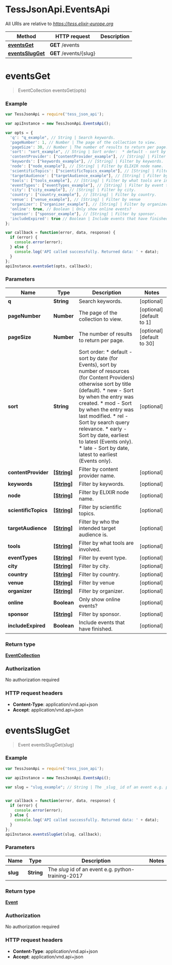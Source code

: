 # TessJsonApi.EventsApi

All URIs are relative to *https://tess.elixir-europe.org*

Method | HTTP request | Description
------------- | ------------- | -------------
[**eventsGet**](EventsApi.md#eventsGet) | **GET** /events | 
[**eventsSlugGet**](EventsApi.md#eventsSlugGet) | **GET** /events/{slug} | 


<a name="eventsGet"></a>
# **eventsGet**
> EventCollection eventsGet(opts)



### Example
```javascript
var TessJsonApi = require('tess_json_api');

var apiInstance = new TessJsonApi.EventsApi();

var opts = { 
  'q': "q_example", // String | Search keywords.
  'pageNumber': 1, // Number | The page of the collection to view.
  'pageSize': 30, // Number | The number of results to return per page.
  'sort': "sort_example", // String | Sort order:  * default - sort by date (for Events), sort by number of resources (for Content Providers) otherwise sort by title (default).  * new - Sort by when the entry was created.  * mod - Sort by when the entry was last modified.  * rel - Sort by search query relevance.  * early - Sort by date, earliest to latest (Events only).  * late - Sort by date, latest to earliest (Events only). 
  'contentProvider': ["contentProvider_example"], // [String] | Filter by content provider name.
  'keywords': ["keywords_example"], // [String] | Filter by keywords.
  'node': ["node_example"], // [String] | Filter by ELIXIR node name.
  'scientificTopics': ["scientificTopics_example"], // [String] | Filter by scientific topics.
  'targetAudience': ["targetAudience_example"], // [String] | Filter by who the intended target audience is.
  'tools': ["tools_example"], // [String] | Filter by what tools are involved.
  'eventTypes': ["eventTypes_example"], // [String] | Filter by event type.
  'city': ["city_example"], // [String] | Filter by city.
  'country': ["country_example"], // [String] | Filter by country.
  'venue': ["venue_example"], // [String] | Filter by venue
  'organizer': ["organizer_example"], // [String] | Filter by organizer.
  'online': true, // Boolean | Only show online events?
  'sponsor': ["sponsor_example"], // [String] | Filter by sponsor.
  'includeExpired': true // Boolean | Include events that have finished.
};

var callback = function(error, data, response) {
  if (error) {
    console.error(error);
  } else {
    console.log('API called successfully. Returned data: ' + data);
  }
};
apiInstance.eventsGet(opts, callback);
```

### Parameters

Name | Type | Description  | Notes
------------- | ------------- | ------------- | -------------
 **q** | **String**| Search keywords. | [optional] 
 **pageNumber** | **Number**| The page of the collection to view. | [optional] [default to 1]
 **pageSize** | **Number**| The number of results to return per page. | [optional] [default to 30]
 **sort** | **String**| Sort order:  * default - sort by date (for Events), sort by number of resources (for Content Providers) otherwise sort by title (default).  * new - Sort by when the entry was created.  * mod - Sort by when the entry was last modified.  * rel - Sort by search query relevance.  * early - Sort by date, earliest to latest (Events only).  * late - Sort by date, latest to earliest (Events only).  | [optional] 
 **contentProvider** | [**[String]**](String.md)| Filter by content provider name. | [optional] 
 **keywords** | [**[String]**](String.md)| Filter by keywords. | [optional] 
 **node** | [**[String]**](String.md)| Filter by ELIXIR node name. | [optional] 
 **scientificTopics** | [**[String]**](String.md)| Filter by scientific topics. | [optional] 
 **targetAudience** | [**[String]**](String.md)| Filter by who the intended target audience is. | [optional] 
 **tools** | [**[String]**](String.md)| Filter by what tools are involved. | [optional] 
 **eventTypes** | [**[String]**](String.md)| Filter by event type. | [optional] 
 **city** | [**[String]**](String.md)| Filter by city. | [optional] 
 **country** | [**[String]**](String.md)| Filter by country. | [optional] 
 **venue** | [**[String]**](String.md)| Filter by venue | [optional] 
 **organizer** | [**[String]**](String.md)| Filter by organizer. | [optional] 
 **online** | **Boolean**| Only show online events? | [optional] 
 **sponsor** | [**[String]**](String.md)| Filter by sponsor. | [optional] 
 **includeExpired** | **Boolean**| Include events that have finished. | [optional] 

### Return type

[**EventCollection**](EventCollection.md)

### Authorization

No authorization required

### HTTP request headers

 - **Content-Type**: application/vnd.api+json
 - **Accept**: application/vnd.api+json

<a name="eventsSlugGet"></a>
# **eventsSlugGet**
> Event eventsSlugGet(slug)



### Example
```javascript
var TessJsonApi = require('tess_json_api');

var apiInstance = new TessJsonApi.EventsApi();

var slug = "slug_example"; // String | The _slug_ id of an event e.g. python-training-2017


var callback = function(error, data, response) {
  if (error) {
    console.error(error);
  } else {
    console.log('API called successfully. Returned data: ' + data);
  }
};
apiInstance.eventsSlugGet(slug, callback);
```

### Parameters

Name | Type | Description  | Notes
------------- | ------------- | ------------- | -------------
 **slug** | **String**| The _slug_ id of an event e.g. python-training-2017 | 

### Return type

[**Event**](Event.md)

### Authorization

No authorization required

### HTTP request headers

 - **Content-Type**: application/vnd.api+json
 - **Accept**: application/vnd.api+json

